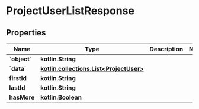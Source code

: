 
# ProjectUserListResponse

## Properties
| Name | Type | Description | Notes |
| ------------ | ------------- | ------------- | ------------- |
| **&#x60;object&#x60;** | **kotlin.String** |  |  |
| **&#x60;data&#x60;** | [**kotlin.collections.List&lt;ProjectUser&gt;**](ProjectUser.md) |  |  |
| **firstId** | **kotlin.String** |  |  |
| **lastId** | **kotlin.String** |  |  |
| **hasMore** | **kotlin.Boolean** |  |  |



